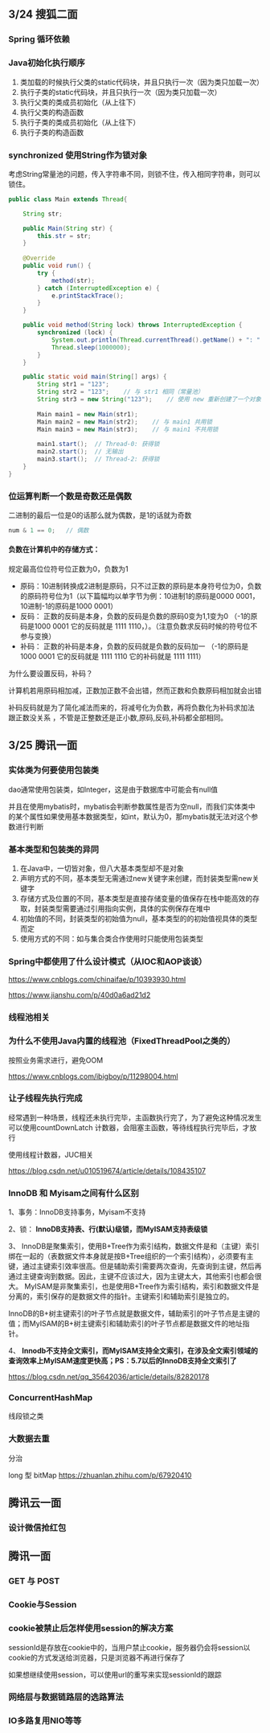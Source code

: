 ## 3/24 搜狐二面

### Spring 循环依赖



### Java初始化执行顺序

1. 类加载的时候执行父类的static代码块，并且只执行一次（因为类只加载一次）
2. 执行子类的static代码块，并且只执行一次（因为类只加载一次）
3. 执行父类的类成员初始化（从上往下）
4. 执行父类的构造函数
5. 执行子类的类成员初始化（从上往下）
6. 执行子类的构造函数



### synchronized 使用String作为锁对象

考虑String常量池的问题，传入字符串不同，则锁不住，传入相同字符串，则可以锁住。

```java
public class Main extends Thread{

    String str;

    public Main(String str) {
        this.str = str;
    }
    
    @Override
    public void run() {
        try {
            method(str);
        } catch (InterruptedException e) {
            e.printStackTrace();
        }
    }

    public void method(String lock) throws InterruptedException {
        synchronized (lock) {
            System.out.println(Thread.currentThread().getName() + ": " + "获得锁");
            Thread.sleep(1000000);
        }
    }

    public static void main(String[] args) {
        String str1 = "123";
        String str2 = "123";	// 与 str1 相同（常量池）
        String str3 = new String("123");	// 使用 new 重新创建了一个对象
        
        Main main1 = new Main(str1);
        Main main2 = new Main(str2);	// 与 main1 共用锁
        Main main3 = new Main(str3);	// 与 main1 不共用锁
        
        main1.start();	// Thread-0: 获得锁
        main2.start();	// 无输出
        main3.start();	// Thread-2: 获得锁
    }
}
```



### 位运算判断一个数是奇数还是偶数

二进制的最后一位是0的话那么就为偶数，是1的话就为奇数

```java
num & 1 == 0;	// 偶数
```

#### 负数在计算机中的存储方式：

规定最高位位符号位正数为0，负数为1

* 原码：10进制转换成2进制是原码，只不过正数的原码是本身符号位为0，负数的原码符号位为1（以下篇幅均以单字节为例：10进制1的原码是0000 0001，10进制-1的原码是1000 0001）
* 反码： 正数的反码是本身，负数的反码是负数的原码0变为1,1变为0  （-1的原码是1000 0001  它的反码就是 1111 1110，）。（注意负数求反码时候的符号位不参与变换）
* 补码： 正数的补码是本身，负数的反码就是负数的反码加一 （-1的原码是1000 0001  它的反码就是 1111 1110  它的补码就是 1111 1111）

为什么要设置反码，补码？

计算机若用原码相加减，正数加正数不会出错，然而正数和负数原码相加就会出错

补码反码就是为了简化减法而来的，将减号化为负数，再将负数化为补码求加法 跟正数没关系 ，不管是正整数还是正小数,原码,反码,补码都全部相同。



## 3/25 腾讯一面

### 实体类为何要使用包装类

dao通常使用包装类，如Integer，这是由于数据库中可能会有null值

并且在使用mybatis时，mybatis会判断参数属性是否为空null，而我们实体类中的某个属性如果使用基本数据类型，如int，默认为0，那mybatis就无法对这个参数进行判断

### 基本类型和包装类的异同

1. 在Java中，一切皆对象，但八大基本类型却不是对象
2. 声明方式的不同，基本类型无需通过new关键字来创建，而封装类型需new关键字
3. 存储方式及位置的不同，基本类型是直接存储变量的值保存在栈中能高效的存取，封装类型需要通过引用指向实例，具体的实例保存在堆中
4. 初始值的不同，封装类型的初始值为null，基本类型的的初始值视具体的类型而定
5. 使用方式的不同：如与集合类合作使用时只能使用包装类型



### Spring中都使用了什么设计模式（从IOC和AOP谈谈）

https://www.cnblogs.com/chinaifae/p/10393930.html

https://www.jianshu.com/p/40d0a6ad21d2



### 线程池相关





### 为什么不使用Java内置的线程池（FixedThreadPool之类的）

按照业务需求进行，避免OOM

https://www.cnblogs.com/ibigboy/p/11298004.html



### 让子线程先执行完成

经常遇到一种场景，线程还未执行完毕，主函数执行完了，为了避免这种情况发生可以使用countDownLatch 计数器，会阻塞主函数，等待线程执行完毕后，才放行

使用线程计数器，JUC相关

https://blog.csdn.net/u010519674/article/details/108435107



### InnoDB 和 Myisam之间有什么区别

1、事务：InnoDB支持事务，Myisam不支持

2、锁： **InnoDB支持表、行(默认)级锁，而MyISAM支持表级锁**

3、 InnoDB是聚集索引，使用B+Tree作为索引结构，数据文件是和（主键）索引绑在一起的（表数据文件本身就是按B+Tree组织的一个索引结构），必须要有主键，通过主键索引效率很高。但是辅助索引需要两次查询，先查询到主键，然后再通过主键查询到数据。因此，主键不应该过大，因为主键太大，其他索引也都会很大。
 MyISAM是非聚集索引，也是使用B+Tree作为索引结构，索引和数据文件是分离的，索引保存的是数据文件的指针。主键索引和辅助索引是独立的。

InnoDB的B+树主键索引的叶子节点就是数据文件，辅助索引的叶子节点是主键的值；而MyISAM的B+树主键索引和辅助索引的叶子节点都是数据文件的地址指针。

4、 **Innodb不支持全文索引，而MyISAM支持全文索引，在涉及全文索引领域的查询效率上MyISAM速度更快高；PS：5.7以后的InnoDB支持全文索引了**

https://blog.csdn.net/qq_35642036/article/details/82820178



### ConcurrentHashMap

线段锁之类



### 大数据去重

分治

long 型	bitMap	https://zhuanlan.zhihu.com/p/67920410



## 腾讯云一面

### 设计微信抢红包



## 腾讯一面

### GET 与 POST



### Cookie与Session

### cookie被禁止后怎样使用session的解决方案

sessionId是存放在cookie中的，当用户禁止cookie，服务器仍会将session以cookie的方式发送给浏览器，只是浏览器不再进行保存了

如果想继续使用session，可以使用url的重写来实现sessionId的跟踪



### 网络层与数据链路层的选路算法



### IO多路复用NIO等等



